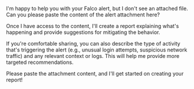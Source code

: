 I'm happy to help you with your Falco alert, but I don't see an attached file. Can you please paste the content of the alert attachment here?

Once I have access to the content, I'll create a report explaining what's happening and provide suggestions for mitigating the behavior.

If you're comfortable sharing, you can also describe the type of activity that's triggering the alert (e.g., unusual login attempts, suspicious network traffic) and any relevant context or logs. This will help me provide more targeted recommendations.

Please paste the attachment content, and I'll get started on creating your report!